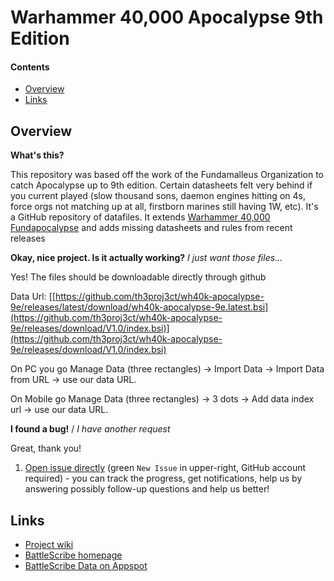 Warhammer 40,000 Apocalypse 9th Edition
===========================

#### Contents ####

* [Overview][]
* [Links][]

## Overview ##
[Overview]: #overview

__What's this?__

This repository was based off the work of the Fundamalleus Organization to catch Apocalypse up to 9th edition. Certain datasheets felt very behind if you current played (slow thousand sons, daemon engines hitting on 4s, force orgs not matching up at all, firstborn marines still having 1W, etc). It's a GitHub repository of datafiles. It extends [Warhammer 40,000 Fundapocalypse](https://github.com/normanthesquid/wh40k-fundapocalypse) and adds missing datasheets and rules from recent releases

__Okay, nice project. Is it actually working?__ _I just want those files..._

Yes! The files should be downloadable directly through github

Data Url:
[[https://github.com/th3proj3ct/wh40k-apocalypse-9e/releases/latest/download/wh40k-apocalypse-9e.latest.bsi](https://github.com/th3proj3ct/wh40k-apocalypse-9e/releases/download/V1.0/index.bsi)](https://github.com/th3proj3ct/wh40k-apocalypse-9e/releases/download/V1.0/index.bsi)

On PC you go Manage Data (three rectangles) -> Import Data -> Import Data from URL -> use our data URL.

On Mobile go Manage Data (three rectangles) -> 3 dots -> Add data index url -> use our data URL.

__I found a bug!__ / *I have another request*

Great, thank you!

1. [Open issue directly][] (green `New Issue` in upper-right, GitHub account required) - you can track the progress, get notifications, help us by answering possibly follow-up questions and help us better!

## Links ##
[Links]: #links

* [Project wiki][]
* [BattleScribe homepage][]
* [BattleScribe Data on Appspot][]
<!-- * [Getting Started wiki][] -->

[Report it on Appspot]: http://battlescribedata.appspot.com/#/repo/TemplateDataRepo
[Open Issue directly]: https://github.com/normanthesquid/wh40k-fundapocalypse/issues
[BattleScribe homepage]: http://www.battlescribe.net/
[BattleScribe Data on Appspot]: http://battlescribedata.appspot.com/#/repos
[Project wiki]: https://github.com/normanthesquid/wh40k-fundapocalypse/wiki
<!-- [Getting Started wiki]: https://github.com/BSData/catalogue-development/wiki/Getting-Started#contributing -->

